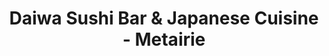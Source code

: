 ---
layout: place
title: "Daiwa Sushi Bar & Japanese Cuisine - Metairie"
permalink: /louisiana/metairie/daiwa-sushi-bar-japanese-cuisine-metairie.html
stateAbbr: LA
stateName: Louisiana
cityName: Metairie
seo:
  name: "Daiwa Sushi Bar & Japanese Cuisine - Metairie"
  type: Restaurant
  links: null
description: "Daiwa Sushi Bar & Japanese Cuisine - Metairie serves delicious sushi in Metairie, Louisiana. Try fresh Japanese dishes for a great dining experience. "
place_id: ChIJ4URFboyxIIYR9y63APV3JcA
photos:
  - name: >-
      places/ChIJ4URFboyxIIYR9y63APV3JcA/photos/AeeoHcKefAX4DHKmccXKLZqOApr3egiyjZv75wW9DMoTlgBi4TnD0srXadpMNVfOzVctq-RmDAgxPWQaR1EvOUDRYrtl71x7Bch5IXHViUgGFh0Mceouk276lrFsxINa1VWmIdSQUFw4fzMMNA1oxdrpIwqVD4uYieWAoZGLvwMAmJ33Is_7PXVpALbwCxizj4moVjngVHrQUcmW1m0I938LxxsqAexkHztUObx7c9zU29GhE2lxAUhG6gpAxkvDLByteeCjN0keqJseYXQO1vA28A2BfhTeHTsyRE8NM3JkYgv9VA
    widthPx: 2048
    heightPx: 1439
    authorAttributions:
      - displayName: Daiwa Sushi Bar & Japanese Cuisine - Metairie
        uri: https://maps.google.com/maps/contrib/107490077048216983434
        photoUri: >-
          https://lh3.googleusercontent.com/a-/ALV-UjWaC2azyzxD1_DGEGI0TiM7638QAesFC3ORNoNSK-AjTpYdGy0=s100-p-k-no-mo
    flagContentUri: >-
      https://www.google.com/local/imagery/report/?cb_client=maps_api_places.places_api&image_key=!1e10!2sAF1QipNW2xQi3NLPSeseridb7__40s0H1SIDgUZp4G-W&hl=en-US
    googleMapsUri: >-
      https://www.google.com/maps/place//data=!3m4!1e2!3m2!1sAF1QipNW2xQi3NLPSeseridb7__40s0H1SIDgUZp4G-W!2e10!4m2!3m1!1s0x8620b18c6e4544e1:0xc02577f500b72ef7
  - name: >-
      places/ChIJ4URFboyxIIYR9y63APV3JcA/photos/AeeoHcLODmrBCoC58dFeFrBU2nxDdinh3Dcvl3vOsS6FxAEO5mdJg8DpxKqcWHX20G51sRKkL_Ej3El4wgqlwYpNFOGffucy-VfIeUQB_4DIbb3xrMatYrUpibNQyUxfWAu32AunP0247vAdXdUIXgIKSzlgw_GLy97gyxGoWtFZCXrkVIWqnHmxwwOLlWo6lVl4si6qBBRIx7rCeYi9xXb_GC4yrQNoK4keEeo9ahkEj22tEa6W_XqwWHw8squZuXOcaCqFOs-n1_0MV5yQN73YklVCnZrNPFiZbkD_eeZ6LpaN5g
    widthPx: 4032
    heightPx: 3024
    authorAttributions:
      - displayName: Daiwa Sushi Bar & Japanese Cuisine - Metairie
        uri: https://maps.google.com/maps/contrib/107490077048216983434
        photoUri: >-
          https://lh3.googleusercontent.com/a-/ALV-UjWaC2azyzxD1_DGEGI0TiM7638QAesFC3ORNoNSK-AjTpYdGy0=s100-p-k-no-mo
    flagContentUri: >-
      https://www.google.com/local/imagery/report/?cb_client=maps_api_places.places_api&image_key=!1e10!2sAF1QipPN1hTwMvi6OZ5Z9jASIMb8CRMQxkjIgv0gQUz6&hl=en-US
    googleMapsUri: >-
      https://www.google.com/maps/place//data=!3m4!1e2!3m2!1sAF1QipPN1hTwMvi6OZ5Z9jASIMb8CRMQxkjIgv0gQUz6!2e10!4m2!3m1!1s0x8620b18c6e4544e1:0xc02577f500b72ef7
  - name: >-
      places/ChIJ4URFboyxIIYR9y63APV3JcA/photos/AeeoHcJON57VlTGkBu-UHblXgZ43HUZqk_S8FouVMO0Y8lUOVKUtCnL4emcrVSvr0DCQvkoeGSgEpCdslRk2L-__CGgIucJheYQGUSRayclWzw_51eKxFgf82R22VGyx6ZVcB3o759Y_IXLNOQZQsmAZvqsTi_ui3aNCyJpwEDLrKBtgkJg6kD1Rnb9bXSPgHyCTUs3ltjxxtCxJ2IjAbd9C_3AoDWqi2w1pzr_1c_b5arV3Z2w9GglDH514_4MyqUsNs3r33jHfYAONLyIr5t2ofNvcYtc719KQ9BUkJOj81HvaGWi7aNWsvu47acmO3Q77Le3BdpjtAB2JzwhphFzgej-3ZQNIY8ZP1G6biPG9aMpMNt6Yz_rM6MK8m3BECC9JxCXd3WpAsiM6bik7RTW5kB-xrRmdxLUcgaROqKm-D3HMSlQ
    widthPx: 3024
    heightPx: 4032
    authorAttributions:
      - displayName: Mai Lion
        uri: https://maps.google.com/maps/contrib/108636466564269667905
        photoUri: >-
          https://lh3.googleusercontent.com/a-/ALV-UjUmUZRvEG06I1f2zb2pAkE_wRG6RqhUD1SF51wWPwpA4SkfasV8NA=s100-p-k-no-mo
    flagContentUri: >-
      https://www.google.com/local/imagery/report/?cb_client=maps_api_places.places_api&image_key=!1e10!2sCIHM0ogKEICAgMCoyaiq-AE&hl=en-US
    googleMapsUri: >-
      https://www.google.com/maps/place//data=!3m4!1e2!3m2!1sCIHM0ogKEICAgMCoyaiq-AE!2e10!4m2!3m1!1s0x8620b18c6e4544e1:0xc02577f500b72ef7
  - name: >-
      places/ChIJ4URFboyxIIYR9y63APV3JcA/photos/AeeoHcLk0SXyHiRNfUBWOB_eik1tI_wMkm_kEpmW0mSs5wtNQhOucuVLN4tbWVzH5qWwuU0NbJD6gr9FvrUK_Nalb36UrzaHC8Y9OJcUZy1_OAc1oA5_pqswufDQTMkAhbrInfQ47Imn4WlKoTy3oyIImKuzqZZroI3LSHmWWbIDMlLeom0LWMr2Ju7ej-VxOd5J-FAoxT7yqe35vcSULo3QMQJPi1VLL1t6fPlBh5WpuOynkZ1Yb89hxlECK4NLhgvMjbgZ9EYFnFoxtYUDk4p2oBFKwdP9z1VlO1WSZoMHrT46uw
    widthPx: 4032
    heightPx: 2269
    authorAttributions:
      - displayName: Daiwa Sushi Bar & Japanese Cuisine - Metairie
        uri: https://maps.google.com/maps/contrib/107490077048216983434
        photoUri: >-
          https://lh3.googleusercontent.com/a-/ALV-UjWaC2azyzxD1_DGEGI0TiM7638QAesFC3ORNoNSK-AjTpYdGy0=s100-p-k-no-mo
    flagContentUri: >-
      https://www.google.com/local/imagery/report/?cb_client=maps_api_places.places_api&image_key=!1e10!2sAF1QipPvVSGr8vHekCpKomaqYkUMKPz-wnCaqFJwujhb&hl=en-US
    googleMapsUri: >-
      https://www.google.com/maps/place//data=!3m4!1e2!3m2!1sAF1QipPvVSGr8vHekCpKomaqYkUMKPz-wnCaqFJwujhb!2e10!4m2!3m1!1s0x8620b18c6e4544e1:0xc02577f500b72ef7
  - name: >-
      places/ChIJ4URFboyxIIYR9y63APV3JcA/photos/AeeoHcKnzm0AueISgMEvN6JkPJ7H9ItcN7GT4_aojfF2akiygu6_AgN1sp6xZ_kYiFlQZr7WQLMg9YnEFtfjTecyDB6Q_sA1TY4elnylpGQuWo3oOL6sBzMAzEAg7iodnPJtJEVBbtUkoXjAwyFkcjwt5QWIvdwMuSywjlPnHl1C9PmwiFtyX1qhNUYAFk0mSaHvuSyEAWf-rc4FgupmPMdupPkXP6pX8-2hE1wncfVIkc3WizHg7EPoAwTzFubtZxjIn_TNuiwpBWhcdW6v-htWu3sA0TYR_BO21FDb5iQT72eM4fhL7gjCa0LmpWZQyObvZU1MuND0T1R9LHtUDLTfL523y3pr2wkRyr8lg1kaUf0Pc36Lw4xt9tsEGJv43365O5AfcTf_u2b7vMXDf4HSMoenru5XzRhWKU8zlKwQZftd2qnG
    widthPx: 4032
    heightPx: 3024
    authorAttributions:
      - displayName: Telisa
        uri: https://maps.google.com/maps/contrib/113480149728042201369
        photoUri: >-
          https://lh3.googleusercontent.com/a-/ALV-UjU9Ksdryyo_FKhmwKP0LpQLWOJSOvA6Qa_GZHNuOiy8LJTIe_ti8w=s100-p-k-no-mo
    flagContentUri: >-
      https://www.google.com/local/imagery/report/?cb_client=maps_api_places.places_api&image_key=!1e10!2sCIHM0ogKEICAgIDvxamEzwE&hl=en-US
    googleMapsUri: >-
      https://www.google.com/maps/place//data=!3m4!1e2!3m2!1sCIHM0ogKEICAgIDvxamEzwE!2e10!4m2!3m1!1s0x8620b18c6e4544e1:0xc02577f500b72ef7
  - name: >-
      places/ChIJ4URFboyxIIYR9y63APV3JcA/photos/AeeoHcIound4LpxICJST_UYIQevwmt3-RoA0Da5Oo49M_JqrBEpNqmLE7V4FEDSMxCR_mDqwTHDjBtCgnx3B9XP_1-kdZpHN4GWKdi4tcyh-sYU7NmO-N_Hezswk6CF17nd9VQJluQNLefnFDxVDA7rQnUKbF5WdJ1BdKSzhYRJ7p4HXDLYR6GMB75aGN0P1TXKlwXSXiCqL3Jg_vYs0Z99WfYIiIg12JByXIVG26amRrVmWKyCp2ak-DxiIRTOt6LZhIkHQaExedyxP_G-elg3uY_YfKZw2_CM1pwcIJSJPLaJb-9s38qmsYAqQ_IPcM6yDd40BKS1PXGEWOe39PCBeIbEXZ_ipNM8fCYuyFGvaBHN20OnbLdb9WQyazYJCCkjIlWnC4o1nip8W1UNzZSvVsmCpfI-4uXPaYp82_IghaolwDDU
    widthPx: 4000
    heightPx: 2252
    authorAttributions:
      - displayName: Lorenzo H!
        uri: https://maps.google.com/maps/contrib/104412548315121631298
        photoUri: >-
          https://lh3.googleusercontent.com/a-/ALV-UjXbIVpFf8L1rPaFULDdMVVZrbrNvJ5IspSu8nbFhvYmIKt0FKFF_A=s100-p-k-no-mo
    flagContentUri: >-
      https://www.google.com/local/imagery/report/?cb_client=maps_api_places.places_api&image_key=!1e10!2sCIHM0ogKEICAgIDX8eK9swE&hl=en-US
    googleMapsUri: >-
      https://www.google.com/maps/place//data=!3m4!1e2!3m2!1sCIHM0ogKEICAgIDX8eK9swE!2e10!4m2!3m1!1s0x8620b18c6e4544e1:0xc02577f500b72ef7
  - name: >-
      places/ChIJ4URFboyxIIYR9y63APV3JcA/photos/AeeoHcIflcdtb5wKfL-jVMu-V8zTjXS-RtlfpJizlmHIbBwZ4UJ6clPQ30t7wmUq4zQuRXR50zisrYcJJkN43NJdCdgrXTkLmG4c_pP3QQNKoLq1ZLkyPfX1tY9WXwYEewHlaknM636sRnDJzygjc2PJT8wEc1K1TBucjrbFjM8Fbx5XbaxBLECF-hlB9Yb8nL7Td3D2gNQBYcK_e9r62uWyz2hDeeAbEotPXfUleSRXroEk4GhOwR5Nr_hQNugbtqAD7yDNcfhL8XCaTgmwPVlrKblpM0n4KXSdx8dE15hLlx_PvYXambMXjRHEMA9unD3MxiWnhfZiVr11TsNnH98v_YanaDlkMB4GXwqTsxGbqxqIVkTa-4Q5OvfdfM2HhsFEOjqJcFWQVxZjet-85GxOUugD4lpv9PkWZGFY3pM2LT2v7twu
    widthPx: 3024
    heightPx: 4032
    authorAttributions:
      - displayName: Mai Lion
        uri: https://maps.google.com/maps/contrib/108636466564269667905
        photoUri: >-
          https://lh3.googleusercontent.com/a-/ALV-UjUmUZRvEG06I1f2zb2pAkE_wRG6RqhUD1SF51wWPwpA4SkfasV8NA=s100-p-k-no-mo
    flagContentUri: >-
      https://www.google.com/local/imagery/report/?cb_client=maps_api_places.places_api&image_key=!1e10!2sCIHM0ogKEICAgIDmj96TywE&hl=en-US
    googleMapsUri: >-
      https://www.google.com/maps/place//data=!3m4!1e2!3m2!1sCIHM0ogKEICAgIDmj96TywE!2e10!4m2!3m1!1s0x8620b18c6e4544e1:0xc02577f500b72ef7
  - name: >-
      places/ChIJ4URFboyxIIYR9y63APV3JcA/photos/AeeoHcL2-2x6LsN_JT0BSymhCqtm6-nnpNwiOtOpMklVx3syQYYV2Q88-KYOl4X0LJ9l7Q3OYQzqQIUqMksnIGGdtuibtxUoC-iRoXK23q2Zq11MiG-gf7K1FjFwWhGDjdYwTckfLbdl8_2onzeF4ZZR3Tm7tI8qO239lOxXmYja-S5VUHy17mtBkmnbOAFtcsdLWtvK2IicMHILj6yUwERrP8dV7jU6HquXNqvLQS49aC08N0YseVsYEuAf98ZHiO0GFgKam1p36qiOIWAMoGvpsyy4b9Ggc_2GVI4li-vNjOZtMUTRtEkPNyIJOmu7o4PXZrWFMVV7rjuOf4cjBMXYbbDVvnb4Wu0t04-Xrfs5MwfjkVs5Pgk7O_XYEJzO3-BWaB7u5QA9VE_a2VusjYYjpKkoTeH6SGpEwutKOKvp-BwbqlcP
    widthPx: 4032
    heightPx: 3024
    authorAttributions:
      - displayName: Özgür Öge
        uri: https://maps.google.com/maps/contrib/107949225371526525036
        photoUri: >-
          https://lh3.googleusercontent.com/a-/ALV-UjUyqycQIRYZozwR0SI-DzZPE0Dm3jTsK_a8rFd2LCcT-KO7yrzn=s100-p-k-no-mo
    flagContentUri: >-
      https://www.google.com/local/imagery/report/?cb_client=maps_api_places.places_api&image_key=!1e10!2sCIHM0ogKEICAgIDGqNDLiQE&hl=en-US
    googleMapsUri: >-
      https://www.google.com/maps/place//data=!3m4!1e2!3m2!1sCIHM0ogKEICAgIDGqNDLiQE!2e10!4m2!3m1!1s0x8620b18c6e4544e1:0xc02577f500b72ef7
  - name: >-
      places/ChIJ4URFboyxIIYR9y63APV3JcA/photos/AeeoHcLfLTKXqoQhygudBhMrt4KB0kYxtDuE67fMEYQ4cw6dwhQdWYAWGMwlHBuRLP-ggeLmbyqurhek1EXT5l2_HtHhTEaIGcoJslx4p2IokhkwLTHwqL1aJQN3BlA-0QdSPaUmjDm_J818rSOpvul_DlWTTOHFeAMXZC9qP2cjUVfL9Lab2SJ0g2MCPvmMPEGRCRi_gAhPDtzMpmuN1s_Lx58l5GHqz9Td0JYpAuR8XOKRB0_J-7CQbiuPLYfEvRTfrSh0ZljHK3Kzlp7wRcKsIMo6QvYGvXiDvrLqAJAMpe4qyTdJcMDWEbq_KT1atZ06eI8IVOC858vdY3wdXyIlbWdrF4lud7eEpOiRb7dsgE0DnFsrbFepsNsBUcHMXWYSty-l2l1ctmuung9AhLTLHn90LH657EfoXU8z1fKt8bp_z-yh
    widthPx: 3024
    heightPx: 4032
    authorAttributions:
      - displayName: Mai Lion
        uri: https://maps.google.com/maps/contrib/108636466564269667905
        photoUri: >-
          https://lh3.googleusercontent.com/a-/ALV-UjUmUZRvEG06I1f2zb2pAkE_wRG6RqhUD1SF51wWPwpA4SkfasV8NA=s100-p-k-no-mo
    flagContentUri: >-
      https://www.google.com/local/imagery/report/?cb_client=maps_api_places.places_api&image_key=!1e10!2sCIHM0ogKEICAgIDNxqKOrwE&hl=en-US
    googleMapsUri: >-
      https://www.google.com/maps/place//data=!3m4!1e2!3m2!1sCIHM0ogKEICAgIDNxqKOrwE!2e10!4m2!3m1!1s0x8620b18c6e4544e1:0xc02577f500b72ef7
  - name: >-
      places/ChIJ4URFboyxIIYR9y63APV3JcA/photos/AeeoHcIhHseK6HuOERAyEsc9ahsDRIERtVfBUhfsDjT5SHeZYcZM63xKd1S43v_VLaZxKJuPGZ1eip6r6UeclCEdAASXupZIQsLZfI085RxUn8ySJDXVG9X_pW-o862YlCa0YpIg9SNQLnZXkoaEOjCFj8phR9j0n_s_0GOPSbZbntPeJOcuPcRALPT4kKag-q2TCt2psNAgU7uqxulAaaCoi5l5Sx8N93hadYsX2hCmMtgX6AgiZY2YsGOvFfkM6QbGAYyt7jKz2K87MSIC-zWQG7PTT_9HZou9MhLd5sotUuNv6-xoWaqsj7IUE_69Ft-r014v8npTbICXV5OHIAR_K4Dhily-cMGwhGIOTL1Lcy0I33Z94lgEEUrhAh8Xd2qG-jDQH3BslXLnYCU_7Py5R1dAkNpN4wKPaIET3n57PEXZKA
    widthPx: 3024
    heightPx: 4032
    authorAttributions:
      - displayName: Telisa
        uri: https://maps.google.com/maps/contrib/113480149728042201369
        photoUri: >-
          https://lh3.googleusercontent.com/a-/ALV-UjU9Ksdryyo_FKhmwKP0LpQLWOJSOvA6Qa_GZHNuOiy8LJTIe_ti8w=s100-p-k-no-mo
    flagContentUri: >-
      https://www.google.com/local/imagery/report/?cb_client=maps_api_places.places_api&image_key=!1e10!2sCIHM0ogKEICAgIDvxamEbw&hl=en-US
    googleMapsUri: >-
      https://www.google.com/maps/place//data=!3m4!1e2!3m2!1sCIHM0ogKEICAgIDvxamEbw!2e10!4m2!3m1!1s0x8620b18c6e4544e1:0xc02577f500b72ef7
address: '4100 Veterans Memorial Blvd #200, Metairie, LA 70002, USA'
street: '4100 Veterans Memorial Blvd #200'
city: Metairie
state: LA
zip: '70002'
country: USA
neighborhood: null
latitude: '30.004047'
longitude: '-90.176973'
accessibility_options:
  wheelchairAccessibleParking: true
  wheelchairAccessibleEntrance: true
  wheelchairAccessibleRestroom: true
  wheelchairAccessibleSeating: true
business_status: OPERATIONAL
name: Daiwa Sushi Bar & Japanese Cuisine - Metairie
google_maps_links:
  directionsUri: >-
    https://www.google.com/maps/dir//''/data=!4m7!4m6!1m1!4e2!1m2!1m1!1s0x8620b18c6e4544e1:0xc02577f500b72ef7!3e0
  placeUri: https://maps.google.com/?cid=13845604523583155959
  writeAReviewUri: >-
    https://www.google.com/maps/place//data=!4m3!3m2!1s0x8620b18c6e4544e1:0xc02577f500b72ef7!12e1
  reviewsUri: >-
    https://www.google.com/maps/place//data=!4m4!3m3!1s0x8620b18c6e4544e1:0xc02577f500b72ef7!9m1!1b1
  photosUri: >-
    https://www.google.com/maps/place//data=!4m3!3m2!1s0x8620b18c6e4544e1:0xc02577f500b72ef7!10e5
primary_type: Japanese Restaurant
opening_hours:
  regular: null
  current: null
secondary_opening_hours:
  regular:
    weekdayDescriptions: null
    type: null
  current:
    weekdayDescriptions: null
    type: null
phone: null
price_level: null
price_range: null
rating: null
rating_count: 0
website: null
reviews: null
parking_options: null
payment_options: null
allow_dogs: null
curbside_pickup: null
delivery: null
dine_in: null
good_for_children: null
good_for_groups: null
good_for_sports: null
live_music: null
menu_for_children: null
outdoor_seating: null
reservable: null
restroom: null
serves_beer: null
serves_breakfast: null
serves_brunch: null
serves_cocktails: null
serves_coffee: null
serves_dinner: null
serves_dessert: null
serves_lunch: null
serves_vegetarian_food: null
serves_wine: null
takeout: null
update_category: essentials
summary: null

---